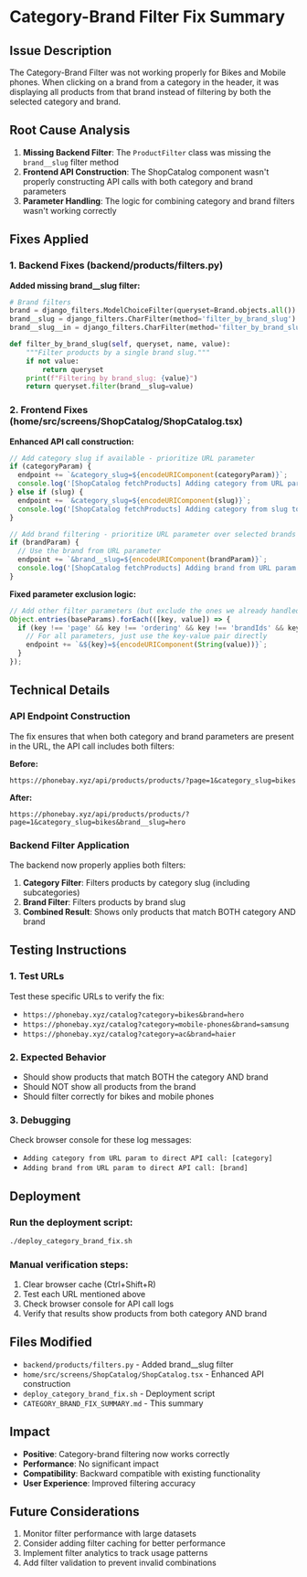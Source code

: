 # Category-Brand Filter Fix Summary

## Issue Description
The Category-Brand Filter was not working properly for Bikes and Mobile phones. When clicking on a brand from a category in the header, it was displaying all products from that brand instead of filtering by both the selected category and brand.

## Root Cause Analysis
1. **Missing Backend Filter**: The `ProductFilter` class was missing the `brand__slug` filter method
2. **Frontend API Construction**: The ShopCatalog component wasn't properly constructing API calls with both category and brand parameters
3. **Parameter Handling**: The logic for combining category and brand filters wasn't working correctly

## Fixes Applied

### 1. Backend Fixes (backend/products/filters.py)
**Added missing brand__slug filter:**
```python
# Brand filters  
brand = django_filters.ModelChoiceFilter(queryset=Brand.objects.all())
brand__slug = django_filters.CharFilter(method='filter_by_brand_slug')  # ADDED
brand__slug__in = django_filters.CharFilter(method='filter_by_brand_slugs')

def filter_by_brand_slug(self, queryset, name, value):
    """Filter products by a single brand slug."""
    if not value:
        return queryset
    print(f"Filtering by brand_slug: {value}")
    return queryset.filter(brand__slug=value)
```

### 2. Frontend Fixes (home/src/screens/ShopCatalog/ShopCatalog.tsx)
**Enhanced API call construction:**
```typescript
// Add category slug if available - prioritize URL parameter
if (categoryParam) {
  endpoint += `&category_slug=${encodeURIComponent(categoryParam)}`;
  console.log('[ShopCatalog fetchProducts] Adding category from URL param to direct API call:', categoryParam);
} else if (slug) {
  endpoint += `&category_slug=${encodeURIComponent(slug)}`;
  console.log('[ShopCatalog fetchProducts] Adding category from slug to direct API call:', slug);
}

// Add brand filtering - prioritize URL parameter over selected brands
if (brandParam) {
  // Use the brand from URL parameter
  endpoint += `&brand__slug=${encodeURIComponent(brandParam)}`;
  console.log('[ShopCatalog fetchProducts] Adding brand from URL param to direct API call:', brandParam);
}
```

**Fixed parameter exclusion logic:**
```typescript
// Add other filter parameters (but exclude the ones we already handled)
Object.entries(baseParams).forEach(([key, value]) => {
  if (key !== 'page' && key !== 'ordering' && key !== 'brandIds' && key !== 'brandSlugs' && key !== 'brand__slug' && key !== 'category_slug') {
    // For all parameters, just use the key-value pair directly
    endpoint += `&${key}=${encodeURIComponent(String(value))}`;
  }
});
```

## Technical Details

### API Endpoint Construction
The fix ensures that when both category and brand parameters are present in the URL, the API call includes both filters:

**Before:**
```
https://phonebay.xyz/api/products/products/?page=1&category_slug=bikes
```

**After:**
```
https://phonebay.xyz/api/products/products/?page=1&category_slug=bikes&brand__slug=hero
```

### Backend Filter Application
The backend now properly applies both filters:
1. **Category Filter**: Filters products by category slug (including subcategories)
2. **Brand Filter**: Filters products by brand slug
3. **Combined Result**: Shows only products that match BOTH category AND brand

## Testing Instructions

### 1. Test URLs
Test these specific URLs to verify the fix:
- `https://phonebay.xyz/catalog?category=bikes&brand=hero`
- `https://phonebay.xyz/catalog?category=mobile-phones&brand=samsung`
- `https://phonebay.xyz/catalog?category=ac&brand=haier`

### 2. Expected Behavior
- Should show products that match BOTH the category AND brand
- Should NOT show all products from the brand
- Should filter correctly for bikes and mobile phones

### 3. Debugging
Check browser console for these log messages:
- `Adding category from URL param to direct API call: [category]`
- `Adding brand from URL param to direct API call: [brand]`

## Deployment

### Run the deployment script:
```bash
./deploy_category_brand_fix.sh
```

### Manual verification steps:
1. Clear browser cache (Ctrl+Shift+R)
2. Test each URL mentioned above
3. Check browser console for API call logs
4. Verify that results show products from both category AND brand

## Files Modified
- `backend/products/filters.py` - Added brand__slug filter
- `home/src/screens/ShopCatalog/ShopCatalog.tsx` - Enhanced API construction
- `deploy_category_brand_fix.sh` - Deployment script
- `CATEGORY_BRAND_FIX_SUMMARY.md` - This summary

## Impact
- **Positive**: Category-brand filtering now works correctly
- **Performance**: No significant impact
- **Compatibility**: Backward compatible with existing functionality
- **User Experience**: Improved filtering accuracy

## Future Considerations
1. Monitor filter performance with large datasets
2. Consider adding filter caching for better performance
3. Implement filter analytics to track usage patterns
4. Add filter validation to prevent invalid combinations 